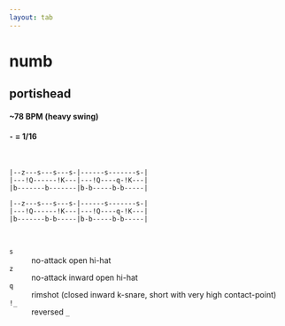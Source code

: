 ```yaml
---
layout: tab
---
```


# numb
## portishead

#### ~78 BPM (heavy swing)
#### `-` = 1/16

<br/>

```
|--z---s---s---s-|------s-------s-|
|---!Q------!K---|---!Q----q-!K---|
|b-------b-------|b-b-----b-b-----|
```

```
|--z---s---s---s-|------s-------s-|
|---!Q------!K---|---!Q----q-!K---|
|b-------b-b-----|b-b-----b-b-----|
```

<br/>

<dl>
    <dt><code>s</code></dt><dd>no-attack open hi-hat</dd>
    <dt><code>z</code></dt><dd>no-attack inward open hi-hat</dd>
    <dt><code>q</code></dt><dd>rimshot (closed inward k-snare, short with very high contact-point)</dd>
    <dt><code>!_</code></dt><dd>reversed <code>_</code></dd>
</dl>
